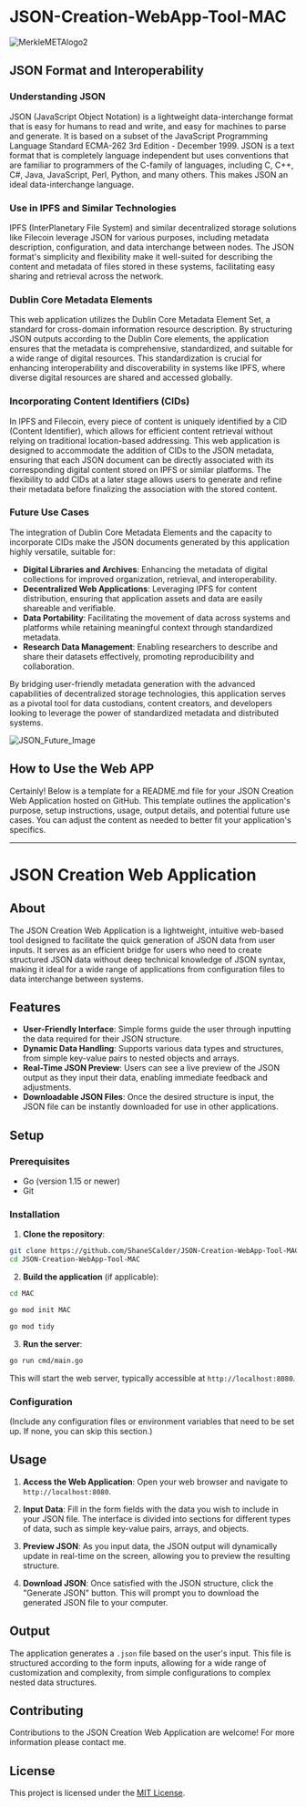 # JSON-Creation-WebApp-Tool-MAC


![MerkleMETAlogo2](https://github.com/ShaneSCalder/JSON-Creation-WebApp-Tool-MAC/assets/29208274/70eeecde-32cf-449b-9f98-e69a3253c762)


## JSON Format and Interoperability

### Understanding JSON

JSON (JavaScript Object Notation) is a lightweight data-interchange format that is easy for humans to read and write, and easy for machines to parse and generate. It is based on a subset of the JavaScript Programming Language Standard ECMA-262 3rd Edition - December 1999. JSON is a text format that is completely language independent but uses conventions that are familiar to programmers of the C-family of languages, including C, C++, C#, Java, JavaScript, Perl, Python, and many others. This makes JSON an ideal data-interchange language.

### Use in IPFS and Similar Technologies

IPFS (InterPlanetary File System) and similar decentralized storage solutions like Filecoin leverage JSON for various purposes, including metadata description, configuration, and data interchange between nodes. The JSON format's simplicity and flexibility make it well-suited for describing the content and metadata of files stored in these systems, facilitating easy sharing and retrieval across the network.

### Dublin Core Metadata Elements

This web application utilizes the Dublin Core Metadata Element Set, a standard for cross-domain information resource description. By structuring JSON outputs according to the Dublin Core elements, the application ensures that the metadata is comprehensive, standardized, and suitable for a wide range of digital resources. This standardization is crucial for enhancing interoperability and discoverability in systems like IPFS, where diverse digital resources are shared and accessed globally.

### Incorporating Content Identifiers (CIDs)

In IPFS and Filecoin, every piece of content is uniquely identified by a CID (Content Identifier), which allows for efficient content retrieval without relying on traditional location-based addressing. This web application is designed to accommodate the addition of CIDs to the JSON metadata, ensuring that each JSON document can be directly associated with its corresponding digital content stored on IPFS or similar platforms. The flexibility to add CIDs at a later stage allows users to generate and refine their metadata before finalizing the association with the stored content.

### Future Use Cases

The integration of Dublin Core Metadata Elements and the capacity to incorporate CIDs make the JSON documents generated by this application highly versatile, suitable for:

- **Digital Libraries and Archives**: Enhancing the metadata of digital collections for improved organization, retrieval, and interoperability.
- **Decentralized Web Applications**: Leveraging IPFS for content distribution, ensuring that application assets and data are easily shareable and verifiable.
- **Data Portability**: Facilitating the movement of data across systems and platforms while retaining meaningful context through standardized metadata.
- **Research Data Management**: Enabling researchers to describe and share their datasets effectively, promoting reproducibility and collaboration.

By bridging user-friendly metadata generation with the advanced capabilities of decentralized storage technologies, this application serves as a pivotal tool for data custodians, content creators, and developers looking to leverage the power of standardized metadata and distributed systems.



![JSON_Future_Image](https://github.com/ShaneSCalder/JSON-Creation-WebApp-Tool-MAC/assets/29208274/c0c536b4-6b13-4876-8078-a268d28b873d)


## How to Use the Web APP

Certainly! Below is a template for a README.md file for your JSON Creation Web Application hosted on GitHub. This template outlines the application's purpose, setup instructions, usage, output details, and potential future use cases. You can adjust the content as needed to better fit your application's specifics.

---

# JSON Creation Web Application

## About

The JSON Creation Web Application is a lightweight, intuitive web-based tool designed to facilitate the quick generation of JSON data from user inputs. It serves as an efficient bridge for users who need to create structured JSON data without deep technical knowledge of JSON syntax, making it ideal for a wide range of applications from configuration files to data interchange between systems.

## Features

- **User-Friendly Interface**: Simple forms guide the user through inputting the data required for their JSON structure.
- **Dynamic Data Handling**: Supports various data types and structures, from simple key-value pairs to nested objects and arrays.
- **Real-Time JSON Preview**: Users can see a live preview of the JSON output as they input their data, enabling immediate feedback and adjustments.
- **Downloadable JSON Files**: Once the desired structure is input, the JSON file can be instantly downloaded for use in other applications.

## Setup

### Prerequisites

- Go (version 1.15 or newer)
- Git

### Installation

1. **Clone the repository**:

```bash
git clone https://github.com/ShaneSCalder/JSON-Creation-WebApp-Tool-MAC
cd JSON-Creation-WebApp-Tool-MAC
```

2. **Build the application** (if applicable):

```bash
cd MAC
```

```bash
go mod init MAC
```

```bash
go mod tidy
```
3. **Run the server**:

```bash
go run cmd/main.go
```

This will start the web server, typically accessible at `http://localhost:8080`.

### Configuration

(Include any configuration files or environment variables that need to be set up. If none, you can skip this section.)

## Usage

1. **Access the Web Application**: Open your web browser and navigate to `http://localhost:8080`.

2. **Input Data**: Fill in the form fields with the data you wish to include in your JSON file. The interface is divided into sections for different types of data, such as simple key-value pairs, arrays, and objects.

3. **Preview JSON**: As you input data, the JSON output will dynamically update in real-time on the screen, allowing you to preview the resulting structure.

4. **Download JSON**: Once satisfied with the JSON structure, click the "Generate JSON" button. This will prompt you to download the generated JSON file to your computer.

## Output

The application generates a `.json` file based on the user's input. This file is structured according to the form inputs, allowing for a wide range of customization and complexity, from simple configurations to complex nested data structures.


## Contributing

Contributions to the JSON Creation Web Application are welcome! For more information please contact me.

## License

This project is licensed under the [MIT License](LICENSE).



